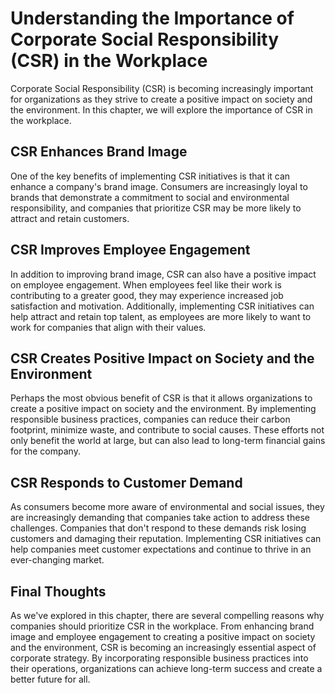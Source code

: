 Understanding the Importance of Corporate Social Responsibility (CSR) in the Workplace
===============================================================================================================

Corporate Social Responsibility (CSR) is becoming increasingly important for organizations as they strive to create a positive impact on society and the environment. In this chapter, we will explore the importance of CSR in the workplace.

CSR Enhances Brand Image
------------------------

One of the key benefits of implementing CSR initiatives is that it can enhance a company's brand image. Consumers are increasingly loyal to brands that demonstrate a commitment to social and environmental responsibility, and companies that prioritize CSR may be more likely to attract and retain customers.

CSR Improves Employee Engagement
--------------------------------

In addition to improving brand image, CSR can also have a positive impact on employee engagement. When employees feel like their work is contributing to a greater good, they may experience increased job satisfaction and motivation. Additionally, implementing CSR initiatives can help attract and retain top talent, as employees are more likely to want to work for companies that align with their values.

CSR Creates Positive Impact on Society and the Environment
----------------------------------------------------------

Perhaps the most obvious benefit of CSR is that it allows organizations to create a positive impact on society and the environment. By implementing responsible business practices, companies can reduce their carbon footprint, minimize waste, and contribute to social causes. These efforts not only benefit the world at large, but can also lead to long-term financial gains for the company.

CSR Responds to Customer Demand
-------------------------------

As consumers become more aware of environmental and social issues, they are increasingly demanding that companies take action to address these challenges. Companies that don't respond to these demands risk losing customers and damaging their reputation. Implementing CSR initiatives can help companies meet customer expectations and continue to thrive in an ever-changing market.

Final Thoughts
--------------

As we've explored in this chapter, there are several compelling reasons why companies should prioritize CSR in the workplace. From enhancing brand image and employee engagement to creating a positive impact on society and the environment, CSR is becoming an increasingly essential aspect of corporate strategy. By incorporating responsible business practices into their operations, organizations can achieve long-term success and create a better future for all.
